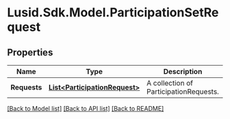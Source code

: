 
# Lusid.Sdk.Model.ParticipationSetRequest

## Properties

Name | Type | Description | Notes
------------ | ------------- | ------------- | -------------
**Requests** | [**List&lt;ParticipationRequest&gt;**](ParticipationRequest.md) | A collection of ParticipationRequests. | [optional] 

[[Back to Model list]](../README.md#documentation-for-models)
[[Back to API list]](../README.md#documentation-for-api-endpoints)
[[Back to README]](../README.md)

